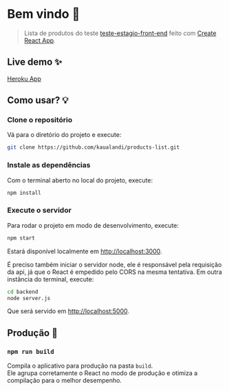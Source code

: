 # Bem vindo 👋

> Lista de produtos do teste [teste-estagio-front-end](https://github.com/Fnandoz/api-desafio/blob/master/README.md) feito com [Create React App](https://github.com/facebook/create-react-app).

## Live demo ✨

[Heroku App](https://heroku.com)

## Como usar? 💡

### Clone o repositório

Vá para o diretório do projeto e execute:

```bash
git clone https://github.com/kaualandi/products-list.git
```

### Instale as dependências

Com o terminal aberto no local do projeto, execute:

```bash
npm install
```

### Execute o servidor

Para rodar o projeto em modo de desenvolvimento, execute:

```bash
npm start
```

Estará disponível localmente em [http://localhost:3000](http://localhost:3000).

É preciso também iniciar o servidor node, ele é responsável pela requisição da api, já que o React é empedido pelo CORS na mesma tentativa. Em outra instância do terminal, execute:

```bash
cd backend
node server.js
```

Que será servido em [http://localhost:5000](http://localhost:5000).

## Produção 🚀

### `npm run build`

Compila o aplicativo para produção na pasta `build`.\
Ele agrupa corretamente o React no modo de produção e otimiza a compilação para o melhor desempenho.
